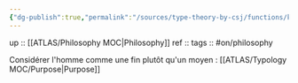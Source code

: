 ```yaml
---
{"dg-publish":true,"permalink":"/sources/type-theory-by-csj/functions/kant/","created":"2023-01-30T21:49:42.988+01:00","updated":"2023-02-18T16:24:14.845+01:00"}
---
```



up :: [[ATLAS/Philosophy MOC\|Philosophy]]
ref :: 
tags :: #on/philosophy 

Considérer l'homme comme une fin plutôt qu'un moyen : [[ATLAS/Typology MOC/Purpose\|Purpose]] 